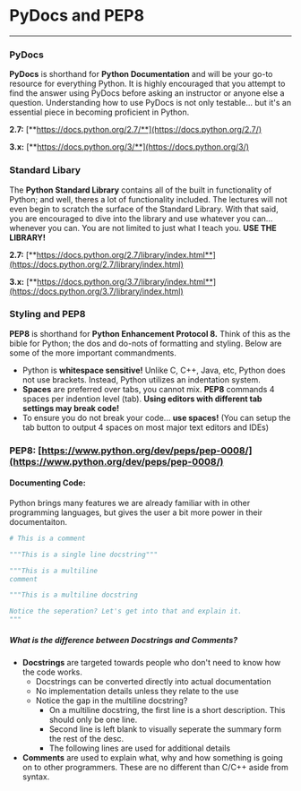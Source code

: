 # PyDocs and PEP8

---

### PyDocs

**PyDocs** is shorthand for **Python Documentation** and will be your go-to resource for everything Python. It is highly encouraged that you attempt to find the answer using PyDocs before asking an instructor or anyone else a question. Understanding how to use PyDocs is not only testable... but it's an essential piece in becoming proficient in Python.

**2.7:** [**https://docs.python.org/2.7/**](https://docs.python.org/2.7/)

**3.x:** [**https://docs.python.org/3/**](https://docs.python.org/3/)

### Standard Libary

The **Python Standard Library** contains all of the built in functionality of Python; and well, theres a lot of functionality included. The lectures will not even begin to scratch the surface of the Standard Library. With that said, you are encouraged to dive into the library and use whatever you can... whenever you can. You are not limited to just what I teach you. **USE THE LIBRARY!**

**2.7:** [**https://docs.python.org/2.7/library/index.html**](https://docs.python.org/2.7/library/index.html)

**3.x:** [**https://docs.python.org/3.7/library/index.html**](https://docs.python.org/3.7/library/index.html)

### 

### Styling and PEP8

**PEP8** is shorthand for **Python Enhancement Protocol 8.** Think of this as the bible for Python; the dos and do-nots of formatting and styling. Below are some of the more important commandments.

* Python is **whitespace sensitive!** Unlike C, C++, Java, etc, Python does not use brackets. Instead, Python utilizes an indentation system. 
* **Spaces** are preferred over tabs, you cannot mix. **PEP8** commands 4 spaces per indention level \(tab\). **Using editors with different tab settings may break code!**
* To ensure you do not break your code... **use spaces!** \(You can setup the tab button to output 4 spaces on most major text editors and IDEs\)

### PEP8: [https://www.python.org/dev/peps/pep-0008/](https://www.python.org/dev/peps/pep-0008/)

#### Documenting Code:

Python brings many features we are already familiar with in other programming languages, but gives the user a bit more power in their documentaiton. 


```py
# This is a comment
```

```py
"""This is a single line docstring"""
```

```py
"""This is a multiline 
comment
```

```py
"""This is a multiline docstring

Notice the seperation? Let's get into that and explain it. 
"""
```

##### What is the difference between Docstrings and Comments?

* **Docstrings** are targeted towards people who don't need to know how the code works. 
    * Docstrings can be converted directly into actual documentation
    * No implementation details unless they relate to the use
    * Notice the gap in the multiline docstring? 
        * On a multiline docstring, the first line is a short description. This should only be one line. 
        * Second line is left blank to visually seperate the summary form the rest of the desc.
        * The following lines are used for additional details
* **Comments** are used to explain what, why and how something is going on to other programmers. These are no different than C/C++ aside from syntax.  




